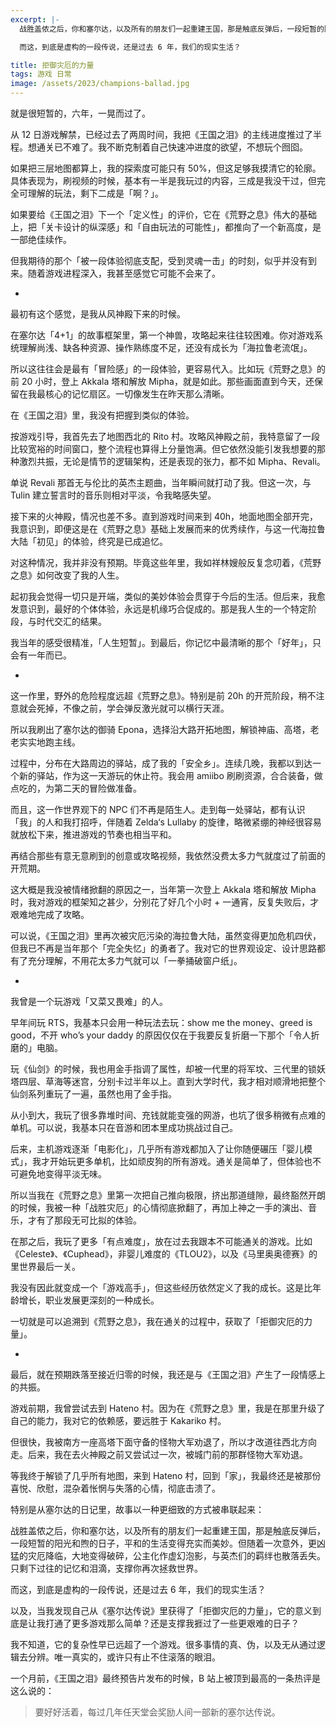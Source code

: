 ```yaml
---
excerpt: |-
  战胜盖侬之后，你和塞尔达，以及所有的朋友们一起重建王国，那是触底反弹后，一段短暂的阳光和煦的日子，平和的生活变得充实而美妙。但随着一次意外，更凶猛的灾厄降临，大地变得破碎，公主化作虚幻泡影，与英杰们的羁绊也散落丢失。只剩下过往的记忆和泪滴，支撑你再次拯救世界。

  而这，到底是虚构的一段传说，还是过去 6 年，我们的现实生活？

title: 拒御灾厄的力量
tags: 游戏 日常
image: /assets/2023/champions-ballad.jpg
---
```


就是很短暂的，六年，一晃而过了。

从 12 日游戏解禁，已经过去了两周时间，我把《王国之泪》的主线进度推过了半程。想通关已不难了。我不断克制着自己快速冲进度的欲望，不想玩个囫囵。

如果把三层地图都算上，我的探索度可能只有 50%，但这足够我摸清它的轮廓。具体表现为，刷视频的时候，基本有一半是我玩过的内容，三成是我没干过，但完全可理解的玩法，剩下二成是「啊？」。

如果要给《王国之泪》下一个「定义性」的评价，它在《荒野之息》伟大的基础上，把「关卡设计的纵深感」和「自由玩法的可能性」，都推向了一个新高度，是一部绝佳续作。

但我期待的那个「被一段体验彻底支配，受到灵魂一击」的时刻，似乎并没有到来。随着游戏进程深入，我甚至感觉它可能不会来了。

-

最初有这个感觉，是我从风神殿下来的时候。

在塞尔达「4+1」的故事框架里，第一个神兽，攻略起来往往较困难。你对游戏系统理解尚浅、缺各种资源、操作熟练度不足，还没有成长为「海拉鲁老流氓」。

所以这往往会是最有「冒险感」的一段体验，更容易代入。比如玩《荒野之息》的前 20 小时，登上 Akkala 塔和解放 Mipha，就是如此。那些画面直到今天，还保留在我最核心的记忆扇区。一切像发生在昨天那么清晰。

在《王国之泪》里，我没有把握到类似的体验。

按游戏引导，我首先去了地图西北的 Rito 村。攻略风神殿之前，我特意留了一段比较宽裕的时间窗口，整个流程也算得上分量饱满。但它依然没能引发我想要的那种激烈共振，无论是情节的逻辑架构，还是表现的张力，都不如 Mipha、Revali。

单说 Revali 那首无与伦比的英杰主题曲，当年瞬间就打动了我。但这一次，与 Tulin 建立誓言时的音乐则相对平淡，令我略感失望。

接下来的火神殿，情况也差不多。直到游戏时间来到 40h，地面地图全部开完，我意识到，即便这是在《荒野之息》基础上发展而来的优秀续作，与这一代海拉鲁大陆「初见」的体验，终究是已成追忆。

对这种情况，我并非没有预期。毕竟这些年里，我如祥林嫂般反复念叨着，《荒野之息》如何改变了我的人生。

起初我会觉得一切只是开端，类似的美妙体验会贯穿于今后的生活。但后来，我愈发意识到，最好的个体体验，永远是机缘巧合促成的。那是我人生的一个特定阶段，与时代交汇的结果。

我当年的感受很精准，「人生短暂」。到最后，你记忆中最清晰的那个「好年」，只会有一年而已。

-

这一作里，野外的危险程度远超《荒野之息》。特别是前 20h 的开荒阶段，稍不注意就会死掉，不像之前，学会弹反激光就可以横行天涯。

所以我刷出了塞尔达的御骑 Epona，选择沿大路开拓地图，解锁神庙、高塔，老老实实地跑主线。

过程中，分布在大路周边的驿站，成了我的「安全乡」。连续几晚，我都以到达一个新的驿站，作为这一天游玩的休止符。我会用 amiibo 刷刷资源，合合装备，做点吃的，为第二天的冒险做准备。

而且，这一作世界观下的 NPC 们不再是陌生人。走到每一处驿站，都有认识「我」的人和我打招呼，伴随着 Zelda‘s Lullaby 的旋律，略微紧绷的神经很容易就放松下来，推进游戏的节奏也相当平和。

再结合那些有意无意刷到的创意或攻略视频，我依然没费太多力气就度过了前面的开荒期。

这大概是我没被情绪掀翻的原因之一，当年第一次登上 Akkala 塔和解放 Mipha 时，我对游戏的框架知之甚少，分别花了好几个小时 + 一通宵，反复失败后，才艰难地完成了攻略。

可以说，《王国之泪》里再次被灾厄污染的海拉鲁大陆，虽然变得更加危机四伏，但我已不再是当年那个「完全失忆」的勇者了。我对它的世界观设定、设计思路都有了充分理解，不用花太多力气就可以「一拳捅破窗户纸」。

-

我曾是一个玩游戏「又菜又畏难」的人。

早年间玩 RTS，我基本只会用一种玩法去玩：show me the money、greed is good，不开 who’s your daddy 的原因仅仅在于我要反复折磨一下那个「令人折磨的」电脑。

玩《仙剑》的时候，我也用金手指调了属性，却被一代里的将军坟、三代里的锁妖塔四层、草海等迷宫，分别卡过半年以上。直到大学时代，我才相对顺滑地把整个仙剑系列重玩了一遍，虽然也用了金手指。

从小到大，我玩了很多靠堆时间、充钱就能变强的网游，也坑了很多稍微有点难的单机。可以说，我基本只在音游和团本里成功挑战过自己。

后来，主机游戏逐渐「电影化」，几乎所有游戏都加入了让你随便碾压「婴儿模式」，我才开始玩更多单机，比如顽皮狗的所有游戏。通关是简单了，但体验也不可避免地变得平淡无味。

所以当我在《荒野之息》里第一次把自己推向极限，挤出那道缝隙，最终豁然开朗的时候，我被一种「战胜灾厄」的心情彻底掀翻了，再加上神之一手的演出、音乐，才有了那段无可比拟的体验。

在那之后，我玩了更多「有点难度」，放在过去我跟本不可能通关的游戏。比如《Celeste》、《Cuphead》，非婴儿难度的《TLOU2》，以及《马里奥奥德赛》的里世界最后一关。

我没有因此就变成一个「游戏高手」，但这些经历依然定义了我的成长。这是比年龄增长，职业发展更深刻的一种成长。

一切就是可以追溯到《荒野之息》，我在通关的过程中，获取了「拒御灾厄的力量」。

-

最后，就在预期跌落至接近归零的时候，我还是与《王国之泪》产生了一段情感上的共振。

游戏前期，我曾尝试去到 Hateno 村。因为在《荒野之息》里，我是在那里升级了自己的能力，我对它的依赖感，要远胜于 Kakariko 村。

但很快，我被南方一座高塔下面守备的怪物大军劝退了，所以才改道往西北方向走。后来，我在去火神殿之前又尝试过一次，被城门前的那群怪物大军劝退。

等我终于解锁了几乎所有地图，来到 Hateno 村，回到「家」，我最终还是被那份喜悦、欣慰，混杂着怅惘与失落的心情，彻底击溃了。

特别是从塞尔达的日记里，故事以一种更细致的方式被串联起来：

战胜盖侬之后，你和塞尔达，以及所有的朋友们一起重建王国，那是触底反弹后，一段短暂的阳光和煦的日子，平和的生活变得充实而美妙。但随着一次意外，更凶猛的灾厄降临，大地变得破碎，公主化作虚幻泡影，与英杰们的羁绊也散落丢失。只剩下过往的记忆和泪滴，支撑你再次拯救世界。

而这，到底是虚构的一段传说，还是过去 6 年，我们的现实生活？

以及，当我发现自己从《塞尔达传说》里获得了「拒御灾厄的力量」，它的意义到底是让我打通了更多游戏那么简单？还是支撑我捱过了一些更艰难的日子？

我不知道，它的复杂性早已远超了一个游戏。很多事情的真、伪，以及无从通过逻辑去分辨。唯一真实的，或许只有止不住滚落的眼泪。

一个月前，《王国之泪》最终预告片发布的时候，B 站上被顶到最高的一条热评是这么说的：

> 要好好活着，每过几年任天堂会奖励人间一部新的塞尔达传说。